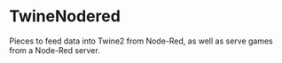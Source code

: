 # TwineNodered
Pieces to feed data into Twine2 from Node-Red, as well as serve games from a Node-Red server.
